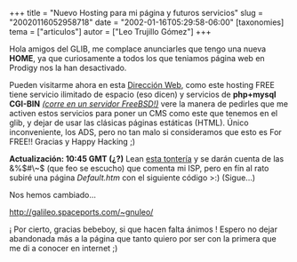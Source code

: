 +++
title = "Nuevo Hosting para mi página y futuros servicios"
slug = "20020116052958718"
date = "2002-01-16T05:29:58-06:00"
[taxonomies]
tema = ["articulos"]
autor = ["Leo Trujillo Gómez"]
+++

Hola amigos del GLIB, me complace anunciarles que tengo una nueva **HOME**, ya
que curiosamente a todos los que teniamos página web en Prodigy nos la han
desactivado.

Pueden visitarme ahora en esta [Dirección
Web](http://galileo.spaceports.com/~gnuleo/), como este hosting FREE tiene
servicio ilimitado de espacio (eso dicen) y servicios de **php+mysql CGI-BIN**
*[(corre en un servidor
FreeBSD!)](http://uptime.netcraft.com/up/graph/?mode_u=on&mode_w=on&site=galileo.spaceports.com&submit=Examine)*
vere la manera de pedirles que me activen estos servicios para poner un CMS como
este que tenemos en el glib, y dejar de usar las clásicas páginas estáticas
(HTML). Único inconveniente, los ADS, pero no tan malo si consideramos que esto
es For FREE!! Gracias y Happy Hacking ;)

**Actualización: 10:45 GMT (¿?)** Lean [esta
tontería](http://www.prodigyweb.net.mx/) y se darán cuenta de las &%$#\~$ (que
feo se escucho) que comenta mi ISP, pero en fín al rato subiré una página
*Default.htm* con el siguiente código \>:) (Sigue...)

<!-- more -->

Nos hemos cambiado...

<http://galileo.spaceports.com/~gnuleo/>

¡ Por cierto, gracias bebeboy, si que hacen falta ánimos ! Espero no dejar
abandonada más a la página que tanto quiero por ser con la primera que me di a
conocer en internet ;)
